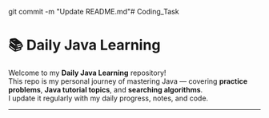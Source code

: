 git commit -m "Update README.md"# Coding_Task

# 📚 Daily Java Learning

Welcome to my **Daily Java Learning** repository!  
This repo is my personal journey of mastering Java — covering **practice problems**, **Java tutorial topics**, and **searching algorithms**.  
I update it regularly with my daily progress, notes, and code.

---
